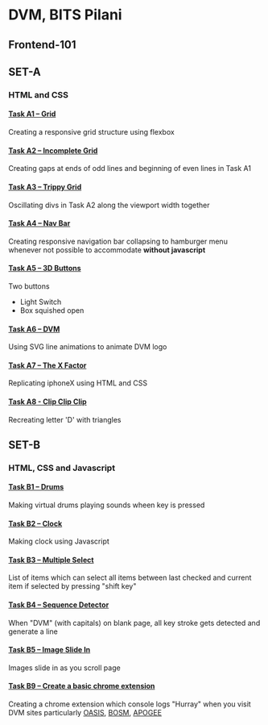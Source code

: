 # DVM, BITS Pilani
## Frontend-101
## SET-A 
### HTML and CSS

#### [Task A1 – Grid](https://akshit-patel.github.io/frontend-101/A/A1.html)
Creating a responsive grid structure using
flexbox
#### [Task A2 – Incomplete Grid](https://akshit-patel.github.io/frontend-101/A/A2.html)
Creating gaps at ends of odd lines and beginning of even lines in Task A1
#### [Task A3 – Trippy Grid](https://akshit-patel.github.io/frontend-101/A/A3.html)
Oscillating divs in Task A2 along the viewport width together 
#### [Task A4 – Nav Bar](https://akshit-patel.github.io/frontend-101/A/A4.html)
Creating responsive navigation bar collapsing to hamburger menu whenever not possible to accommodate **without javascript**
#### [Task A5 – 3D Buttons](https://akshit-patel.github.io/frontend-101/A/A5.html)
Two buttons 


- Light Switch
- Box squished open
#### [Task A6 – DVM](https://akshit-patel.github.io/frontend-101/A/A6.html)
Using SVG line animations to animate DVM logo

#### [Task A7 – The X Factor](https://akshit-patel.github.io/frontend-101/A/A7.html)
Replicating iphoneX using HTML and CSS
#### [Task A8 - Clip Clip Clip](https://akshit-patel.github.io/frontend-101/A/A8.html)
Recreating letter 'D' with triangles

## SET-B
### HTML, CSS and Javascript

#### [Task B1 – Drums](https://akshit-patel.github.io/frontend-101/B/B1.html)
Making virtual drums playing sounds wheen key is pressed

#### [Task B2 – Clock](https://akshit-patel.github.io/frontend-101/B/B2.html)
Making clock using Javascript

#### [Task B3 – Multiple Select](https://akshit-patel.github.io/frontend-101/B/B3.html)
List of items which can select all items between last checked and current item if selected by pressing "shift key"  

#### [Task B4 – Sequence Detector](https://akshit-patel.github.io/frontend-101/B/B4.html)
When "DVM" (with capitals) on blank page, all key stroke gets detected and generate a line 
 
#### [Task B5 – Image Slide In](https://akshit-patel.github.io/frontend-101/B/B5.html)
Images slide in as you scroll page

#### [Task B9 – Create a basic chrome extension](https://github.com/Akshit-Patel/frontend-101/tree/master/B)
Creating a chrome extension which console logs "Hurray" when you visit DVM sites particularly [OASIS](https://www.bits-oasis.org/2018main/), [BOSM](https://www.bits-bosm.org/), [APOGEE](https://bits-apogee.org/2019intro/)
